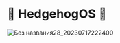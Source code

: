 # 🦔 HedgehogOS 🦔
![Без названия28_20230717222400](https://github.com/StpoEzk/HedgehogOS/assets/40798676/ea3d0422-9d56-4bf8-a8af-caab118ae2aa)
